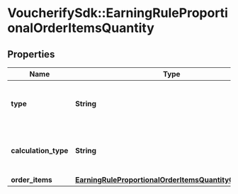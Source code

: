 # VoucherifySdk::EarningRuleProportionalOrderItemsQuantity

## Properties

| Name | Type | Description | Notes |
| ---- | ---- | ----------- | ----- |
| **type** | **String** | Defines how the points will be added to the loyalty card.PROPORTIONAL adds points based on a pre-defined ratio. | [default to &#39;PROPORTIONAL&#39;] |
| **calculation_type** | **String** | &#x60;ORDER_ITEMS_QUANTITY&#x60;: Quantity of items defined in order_items.quantity.object &amp; .id (X points for every Y items excluding free items) | [default to &#39;ORDER_ITEMS_QUANTITY&#39;] |
| **order_items** | [**EarningRuleProportionalOrderItemsQuantityOrderItems**](EarningRuleProportionalOrderItemsQuantityOrderItems.md) |  |  |

